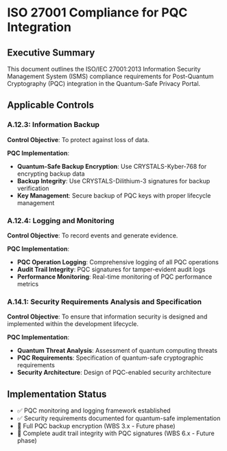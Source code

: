 # ISO 27001 Compliance for PQC Integration

## Executive Summary

This document outlines the ISO/IEC 27001:2013 Information Security Management System (ISMS) compliance requirements for Post-Quantum Cryptography (PQC) integration in the Quantum-Safe Privacy Portal.

## Applicable Controls

### A.12.3: Information Backup

**Control Objective**: To protect against loss of data.

**PQC Implementation**:
- **Quantum-Safe Backup Encryption**: Use CRYSTALS-Kyber-768 for encrypting backup data
- **Backup Integrity**: Use CRYSTALS-Dilithium-3 signatures for backup verification
- **Key Management**: Secure backup of PQC keys with proper lifecycle management

### A.12.4: Logging and Monitoring

**Control Objective**: To record events and generate evidence.

**PQC Implementation**:
- **PQC Operation Logging**: Comprehensive logging of all PQC operations
- **Audit Trail Integrity**: PQC signatures for tamper-evident audit logs
- **Performance Monitoring**: Real-time monitoring of PQC performance metrics

### A.14.1: Security Requirements Analysis and Specification

**Control Objective**: To ensure that information security is designed and implemented within the development lifecycle.

**PQC Implementation**:
- **Quantum Threat Analysis**: Assessment of quantum computing threats
- **PQC Requirements**: Specification of quantum-safe cryptographic requirements
- **Security Architecture**: Design of PQC-enabled security architecture

## Implementation Status

- ✅ PQC monitoring and logging framework established
- ✅ Security requirements documented for quantum-safe implementation
- 🔄 Full PQC backup encryption (WBS 3.x - Future phase)
- 🔄 Complete audit trail integrity with PQC signatures (WBS 6.x - Future phase)
